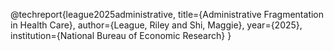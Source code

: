 @techreport{league2025administrative,
    title={Administrative Fragmentation in Health Care},
    author={League, Riley and Shi, Maggie},
    year={2025},
    institution={National Bureau of Economic Research}
}
